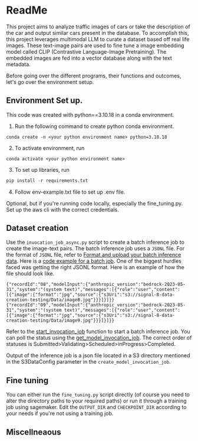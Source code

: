 # ReadMe

This project aims to analyze traffic images of cars or take the description of the car and output similar cars present in the database.
To accomplish this, this project leverages multimodal LLM to curate a dataset based off real life images. These text-image pairs are used to fine tune a image embedding model called CLIP (Contrastive Language-Image Pretraining). The embedded images are fed into a vector database along with the text metadata.

Before going over the different programs, their functions and outcomes, let's go over the environment setup.

## Environment Set up.

This code was created with python==3.10.18 in a conda environment.

1. Run the following command to create python conda environment.
```
conda create -n <your python environment name> python=3.10.18
```
2. To activate environment, run 
```
conda activate <your python environment name>
```
3. To set up libraries, run 
```python
pip install -r requirements.txt
```
4. Follow env-example.txt file to set up .env file.

Optional, but if you're running code locally, especially the fine_tuning.py. Set up the aws cli with the correct credentials.

## Dataset creation

Use the `invocation_job_async.py` script to create a batch inference job to create the image-text pairs. The batch inference job uses a `JSONL` file. For the format of `JSONL` file, refer to [Format and upload your batch inference data](https://docs.aws.amazon.com/bedrock/latest/userguide/batch-inference-data.html). Here is a [code example for a batch job](https://docs.aws.amazon.com/bedrock/latest/userguide/batch-inference-example.html). One of the biggest hurdles faced was getting the right JSONL format. Here is an example of how the file should look like.

```
{"recordId":"08","modelInput":{"anthropic_version":"bedrock-2023-05-31","system":"(system text)","messages":[{"role":"user","content":[{"image":{"format":"jpg","source":{"s3Uri":"s3://signal-8-data-creation-testing/Data/image8.jpg"}}}]}]}}
{"recordId":"09","modelInput":{"anthropic_version":"bedrock-2023-05-31","system":"(system text)","messages":[{"role":"user","content":[{"image":{"format":"jpg","source":{"s3Uri":"s3://signal-8-data-creation-testing/Data/image9.jpg"}}}]}]}}
```

Refer to the [start_invocation_job](https://boto3.amazonaws.com/v1/documentation/api/latest/reference/services/bedrock/client/create_model_invocation_job.html) function to start a batch inference job. You can poll the status using the [get_model_invocation_job](https://boto3.amazonaws.com/v1/documentation/api/latest/reference/services/bedrock/client/get_model_invocation_job.html). The correct order of statuses is Submitted>Validating>Scheduled>inProgress>Completed.

Output of the inference job is a json file located in a S3 directory mentioned in the S3DataConfig parameter in the `create_model_invocation_job`.

## Fine tuning

You can either run the `fine_tuning.py` script directly (of course you need to alter the directory paths to your required paths) or run it through a training job using sagemaker. Edit the `OUTPUT_DIR` and `CHECKPOINT_DIR` according to your needs if you're not using a training job.

## Miscellneaous

